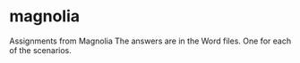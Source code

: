 # magnolia
Assignments from Magnolia
The answers are in the Word files. One for each of the scenarios.
